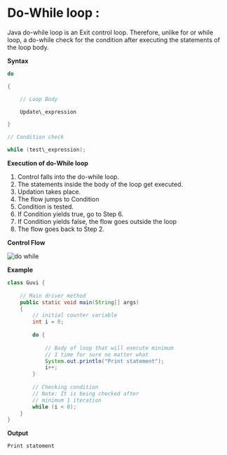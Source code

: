 

# Do-While loop :

Java do-while loop is an Exit control loop. Therefore, unlike for or while loop, a do-while check for the condition after executing the statements of the loop body.

**Syntax**
~~~java
do

{

    // Loop Body

    Update\_expression

}

// Condition check

while (test\_expression);
~~~

**Execution of do-While loop** 

1. Control falls into the do-while loop.
1. The statements inside the body of the loop get executed.
1. Updation takes place.
1. The flow jumps to Condition
1. Condition is tested. 
1. If Condition yields true, go to Step 6.
1. If Condition yields false, the flow goes outside the loop
1. The flow goes back to Step 2.

**Control Flow**

![do while](https://github.com/rhushikesh2000/JAVA_TUTORIAL_/assets/124034778/1539b253-c825-4ac2-960d-38ade19623d0)


**Example**

~~~java
class Guvi {
 
    // Main driver method
    public static void main(String[] args)
    {
        // initial counter variable
        int i = 0;
 
        do {
 
            // Body of loop that will execute minimum
            // 1 time for sure no matter what
            System.out.println("Print statement");
            i++;
        }
 
        // Checking condition
        // Note: It is being checked after
        // minimum 1 iteration
        while (i < 0);
    }
}
~~~

**Output**
~~~
Print statement
~~~

